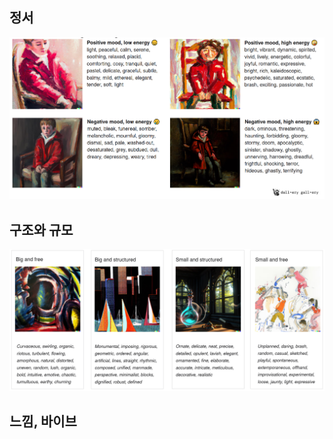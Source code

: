 ## 정서

![](attachments/genAI-emotional_prompts.png)

## 구조와 규모

![](attachments/genAI-size_and_structure.png)

## 느낌, 바이브